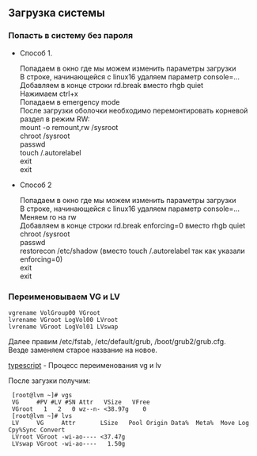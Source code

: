 ## Загрузка системы  

### Попасть в систему без пароля  

  * Способ 1.  

    Попадаем в окно где мы можем изменить параметры загрузки  
    В строке, начинающейся с linux16 удаляем параметр console=...  
    Добавляем в конце строки rd.break вместо rhgb quiet  
    Нажимаем ctrl+x  
    Попадаем в emergency mode  
    После загрузки оболочки необходимо перемонтировать корневой раздел в режим RW:  
    mount -o remount,rw /sysroot  
    chroot /sysroot  
    passwd  
    touch /.autorelabel  
    exit  
    exit  

  * Способ 2  

    Попадаем в окно где мы можем изменить параметры загрузки  
    В строке, начинающейся с linux16 удаляем параметр console=...  
    Меняем ro на rw  
    Добавляем в конце строки rd.break enforcing=0 вместо rhgb quiet  
    chroot /sysroot  
    passwd  
    restorecon /etc/shadow (вместо touch /.autorelabel так как указали enforcing=0)  
    exit  
    exit  


### Переименовываем VG и LV  

    vgrename VolGroup00 VGroot
    lvrename VGroot LogVol00 LVroot
    lvrename VGroot LogVol01 LVswap

Далее правим /etc/fstab, /etc/default/grub, /boot/grub2/grub.cfg.  
Везде заменяем старое название на новое.  

[typescript](typescript) - Процесс переименования vg и lv  

После загузки получим:  

     [root@lvm ~]# vgs
     VG     #PV #LV #SN Attr   VSize   VFree
     VGroot   1   2   0 wz--n- <38.97g    0
     [root@lvm ~]# lvs
     LV     VG     Attr       LSize   Pool Origin Data%  Meta%  Move Log Cpy%Sync Convert
     LVroot VGroot -wi-ao---- <37.47g 
     LVswap VGroot -wi-ao----   1.50g 


